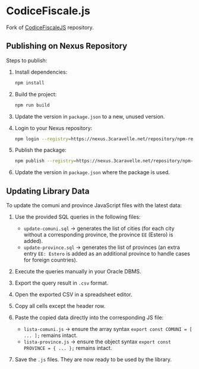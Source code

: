 # CodiceFiscale.js
Fork of [CodiceFiscaleJS](https://github.com/lucavandro/CodiceFiscaleJS) repository.

## Publishing on Nexus Repository

Steps to publish:

1. Install dependencies:

   ```bash
   npm install
   ```

2. Build the project:
   ```bash
   npm run build
   ```

3. Update the version in `package.json` to a new, unused version.

4. Login to your Nexus repository:

   ```bash
   npm login --registry=https://nexus.3caravelle.net/repository/npm-releases/
   ```

5. Publish the package:

   ```bash
   npm publish --registry=https://nexus.3caravelle.net/repository/npm-releases/
   ```

6. Update the version in `package.json` where the package is used.

## Updating Library Data

To update the comuni and province JavaScript files with the latest data:

1. Use the provided SQL queries in the following files:

   * `update-comuni.sql` → generates the list of cities (for each city without a corresponding province, the province `EE` (Estero) is added).
   * `update-province.sql` → generates the list of provinces (an extra entry `EE: Estero` is added as an additional province to handle cases for foreign countries).

2. Execute the queries manually in your Oracle DBMS.

3. Export the query result in `.csv` format.

4. Open the exported CSV in a spreadsheet editor.

5. Copy all cells except the header row.

6. Paste the copied data directly into the corresponding JS file:

   * `lista-comuni.js` → ensure the array syntax `export const COMUNI = [ ... ];` remains intact.
   * `lista-province.js` → ensure the object syntax `export const PROVINCE = { ... };` remains intact.

7. Save the `.js` files. They are now ready to be used by the library.
